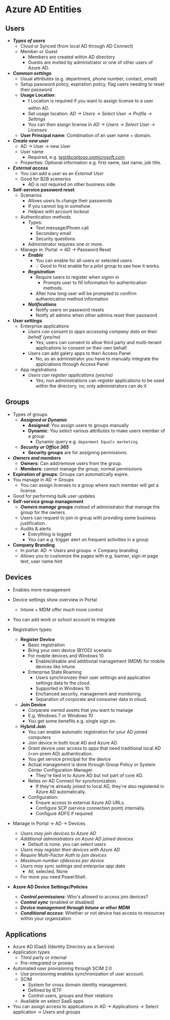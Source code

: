 # Azure AD Entities

## Users

- ***Types of users***
  - Cloud or Synced (from local AD through AD Connect)
  - Member or Guest
    - Members are created within AD directory
    - Guests are invited by administrator or one of other users of Azure AD.
- ***Common settings***
  - Usual attributes (e.g. department, phone number, contact, email)
  - Setup password policy, expiration policy, flag users needing to reset their password
  - **Usage Location**: 
    - ❗ Location is required if you want to assign license to a user within AD.
    - Set usage location: *AD -> Users -> Select User -> Profile -> Settings*
    - You can then assign license in *AD -> Users -> Select User -> Licenses*
  - **User Principal name**: Combination of an user name + domain.
- ***Create new user***
  - AD -> User -> new User
  - User name
    - Required, e.g. test@contoso.onmicrosoft.com
  - Properties: Optional information e.g. first name, last name, job title.
- ***External access***
  - You can add a user as an *External User*
  - Good for B2B scenerios
    - AD is not required on other business side.
- **Self-service password reset**
  - Scenarios
    - Allows users to change their passwords
    - If you cannot log in somehow
    - Helpws with account lockout
  - Authentication methods
    - Types:
      - Text message/Phoen call
      - Secondary email
      - Security questions
    - Administrator requires one or more.
  - Manage in: Portal -> AD -> Password Reset
    - ***Enable***
      - You can enable for all users or selected users.
      - 💡 Good to first enable for a pilot group to see how it works.
    - ***Registration***
      - Require users to register when signin in
        - Prompts user to fill information for authentication methods.
      - After how long user will be prompted to confirm authentication method information
    - ***Notifications***
      - Notify users on password resets
      - Notify all admins when other admins reset their password
- **User settings**
  - Enterprise applications
    - *Users can consent to apps accessing company data on their behalf (yes/no)*
      - Yes; users can consent to allow third party and multi-tenant applications to consent on their own behalf.
    - Users can add galery apps to theri Access Panel
      - No; as an administrator you have to manually integrate the applciations through Access Panel
  - App registrations
    - *Users can register applications (yes/no)*
      - Yes; non administrations can register applications to be used within the directory, no; only administrators can do it

## Groups

- Types of groups
  - ***Assigned or Dynamic***
    - **Assigned**: You assign users to groups manually
    - **Dynamic**: You select various attributes to make users member of a group
      - Dynamic query e.g. `deparment Equals marketing`
  - ***Security or Office 365***
    - **Security groups** are for assigning permissions.
- ***Owners and members***
  - **Owners**: Can add/remove users from the group.
  - **Members**: cannot manage the group, normal permissions
- **Expiration of groups**: Groups can automatically expire.
- You manage in AD -> Groups
  - You can assign licenses to a group where each member will get a license.
- Good for performing bulk user updates
- **Self-service group management**
  - ***Owners manage groups*** instead of administrator that manage the group for the owners.
  - Users can request to join in group with providing some business justification.
  - Audits & alerts
    - Everything is logged
    - You can e.g. trigger alert on frequent activities in a group
- **Company Branding**
  - In portal: AD -> Users and groups -> Company branding
  - Allows you to customize the pages with e.g. banner, sign-in page text, user name hint

## Devices

- Enables more management
- Device settings show overview in Portal
  - Intune + MDM offer much more control
- You can add work or school account to integrate
- Registration types:
  - **Register Device**
    - Basic registration
    - Bring your own device (BYOD) scenario
    - For mobile devices and Windows 10
      - Enable/disable and additional management (MDM) for mobile devices like intune.
    - Enterprise State Roaming
      - Users synchronizes their user settings and application settings data to the cloud.
      - Supported in Windows 10
      - Enchanced security, management and monitoring.
      - Separation of corporate and consumer data in cloud.
  - **Join Device**
    - Corparate owned assets that you want to manage
    - E.g. Windows 7 or Windows 10
    - You get some benefits e.g. single sign on.
  - **Hybrid Join**
    - You can enable automatic registration for your AD joined computers
    - Join device in both local AD and Azure AD
    - Grant device user access to apps that need traditional local AD (=on-prem AD) authentication.
    - You get service principal for the device
    - Actual management is done through Group Policy or System Center Configuration Manager.
      - They're tied in to Azure AD but not part of core AD.
    - Relies on AD Connect for synchronization.
      - If they're already joined to local AD, they're also registered in Azure AD automatically.
    - Configuration:
      - Ensure access to external Azure AD URLs.
      - Configure SCP (service connection point) internally.
      - Configure ADFS if required
- Manage in Portal -> AD -> Devices
  - *Users may join devices to Azure AD*
  - *Additional administrators on Azure AD joined devices*
    - Default is none, you can select users
  - *Users may register their devices with Azure AD*
  - *Require Multi-Factor Auth to join devices*
  - *Maximum number ofdevices per device*
  - *Users may sync settings and enterprise app data*
    - All, selected, None
  - For more you need PowerShell.

- **Azure AD Device Settings/Policies**
  - ***Control permissions***: Who's allowed to access join devices?
  - ***Control sync*** (enabled or disabled)
  - ***Device management through Intune or other MDM***
  - ***Conditional access***: Whether or not device has access to resources within your organization

## Applications

- Azure AD IDaaS (Identity Directory as a Service)
- Application types
  - Third party or internal
  - Pre-integrated or proxies
- Automated user provisioning through SCIM 2.0
  - Use provisioning enables synchronization of user account.
  - SCIM
    - System for cross domain identity management.
    - Defined by IETF
    - Control users, groups and their relations
  - Available on select SaaS apps
- You can assign access to applications in AD -> Applications -> Select application -> Users and groups
